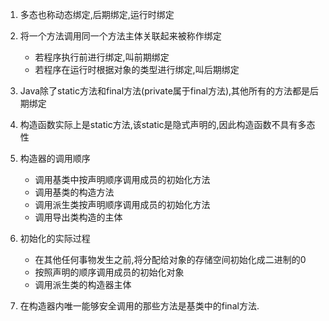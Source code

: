 1. 多态也称动态绑定,后期绑定,运行时绑定
2. 将一个方法调用同一个方法主体关联起来被称作绑定
    - 若程序执行前进行绑定,叫前期绑定
    - 若程序在运行时根据对象的类型进行绑定,叫后期绑定
3. Java除了static方法和final方法(private属于final方法),其他所有的方法都是后期绑定
4. 构造函数实际上是static方法,该static是隐式声明的,因此构造函数不具有多态性
5. 构造器的调用顺序
    - 调用基类中按声明顺序调用成员的初始化方法
    - 调用基类的构造方法
    - 调用派生类按声明顺序调用成员的初始化方法
    - 调用导出类构造的主体
    
6. 初始化的实际过程
    - 在其他任何事物发生之前,将分配给对象的存储空间初始化成二进制的0
    - 按照声明的顺序调用成员的初始化对象
    - 调用派生类的构造器主体
    
7. 在构造器内唯一能够安全调用的那些方法是基类中的final方法.
    